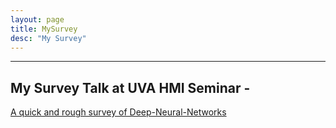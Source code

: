 ```yaml
---
layout: page
title: MySurvey
desc: "My Survey"
---
```


<hr>

<p><a name="topPage"></a></p>



## My Survey Talk at UVA HMI Seminar -
<a href="{{ site.baseurl }}/talks/201802-QI-HMI-DeepOverview.pdf">A quick and rough survey of Deep-Neural-Networks</a>

